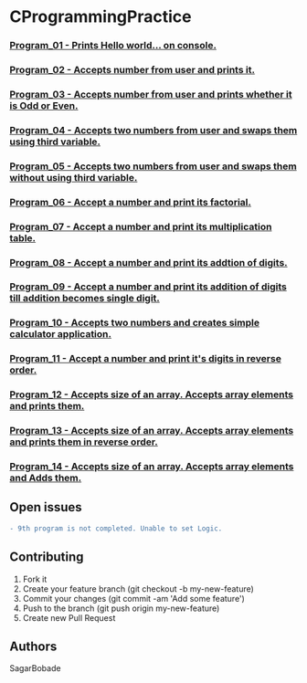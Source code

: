 # CProgrammingPractice

### [Program_01 - Prints Hello world... on console.](https://github.com/SagarBobade/CProgrammingPractice/blob/master/src/Number/Program_01.c)<br/>
### [Program_02 - Accepts number from user and prints it.](https://github.com/SagarBobade/CProgrammingPractice/blob/master/src/Number/Program_02.c)<br/>
### [Program_03 - Accepts number from user and prints whether it is Odd or Even.](https://github.com/SagarBobade/CProgrammingPractice/blob/master/src/Number/Program_03.c)<br/>
### [Program_04 - Accepts two numbers from user and swaps them using third variable.](https://github.com/SagarBobade/CProgrammingPractice/blob/master/src/Number/Program_04.c)<br/>
### [Program_05 - Accepts two numbers from user and swaps them without using third variable.](https://github.com/SagarBobade/CProgrammingPractice/blob/master/src/Number/Program_05.c)<br/>
### [Program_06 - Accept a number and print its factorial.](https://github.com/SagarBobade/CProgrammingPractice/blob/master/src/Number/Program_06.c)<br/>
### [Program_07 - Accept a number and print its multiplication table.](https://github.com/SagarBobade/CProgrammingPractice/blob/master/src/Number/Program_07.c)<br/>
### [Program_08 - Accept a number and print its addtion of digits.](https://github.com/SagarBobade/CProgrammingPractice/blob/master/src/Number/Program_08.c)<br/>
### [Program_09 - Accept a number and print its addition of digits till addition becomes single digit.](https://github.com/SagarBobade/CProgrammingPractice/blob/master/src/Number/Program_09.c)<br/>
### [Program_10 - Accepts two numbers and creates simple calculator application.](https://github.com/SagarBobade/CProgrammingPractice/blob/master/src/Number/Program_10.c)<br/>
### [Program_11 - Accept a number and print it's digits in reverse order.](https://github.com/SagarBobade/CProgrammingPractice/blob/master/src/Number/Program_11.c)<br/>
### [Program_12 - Accepts size of an array. Accepts array elements and prints them.](https://github.com/SagarBobade/CProgrammingPractice/blob/master/src/Array/Program_12.c)<br/>
### [Program_13 - Accepts size of an array. Accepts array elements and prints them in reverse order.](https://github.com/SagarBobade/CProgrammingPractice/blob/master/src/Array/Program_13.c)<br/>
### [Program_14 - Accepts size of an array. Accepts array elements and Adds them.](https://github.com/SagarBobade/CProgrammingPractice/blob/master/src/Array/Program_14.c)<br/>

## Open issues
```diff
- 9th program is not completed. Unable to set Logic.
```



## Contributing

1. Fork it
2. Create your feature branch (git checkout -b my-new-feature)
3. Commit your changes (git commit -am 'Add some feature')
4. Push to the branch (git push origin my-new-feature)
5. Create new Pull Request

## Authors
SagarBobade

